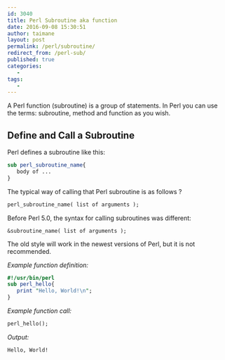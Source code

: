 ```yaml
---
id: 3040
title: Perl Subroutine aka function
date: 2016-09-08 15:30:51
author: taimane
layout: post
permalink: /perl/subroutine/
redirect_from: /perl-sub/
published: true
categories:
   -
tags:
   -
---
```

A Perl function (subroutine) is a group of statements. In Perl you can use the terms: subroutine, method and function as you wish.

## Define and Call a Subroutine

Perl defines a subroutine like this:
```perl
sub perl_subroutine_name{
   body of ...
}
```

The typical way of calling that Perl subroutine is as follows ?
```perl
perl_subroutine_name( list of arguments );
```

Before Perl 5.0, the syntax for calling subroutines was different:
```
&subroutine_name( list of arguments );
```

The old style will work in the newest versions of Perl, but it is not recommended.


_Example function definition:_
```perl
#!/usr/bin/perl
sub perl_hello{
   print "Hello, World!\n";
}
```
_Example function call:_
```perl
perl_hello();
```

_Output:_
```
Hello, World!
```

